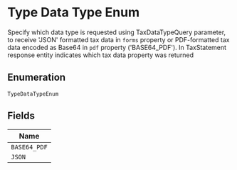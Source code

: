 
# Type Data Type Enum

Specify which data type is requested using TaxDataTypeQuery parameter, to receive 'JSON' formatted tax data in `forms` property or PDF-formatted tax data encoded as Base64 in `pdf` property ('BASE64_PDF'). In TaxStatement response entity indicates which tax data property was returned

## Enumeration

`TypeDataTypeEnum`

## Fields

| Name |
|  --- |
| `BASE64_PDF` |
| `JSON` |

